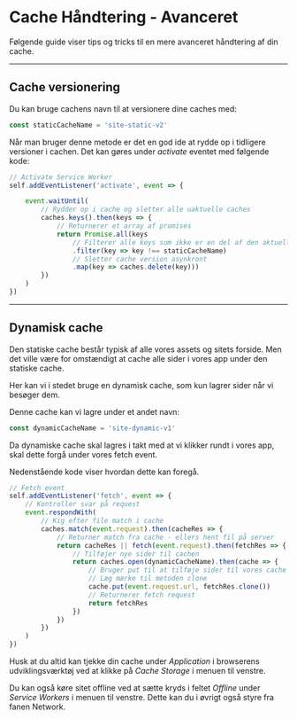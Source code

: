 # Cache Håndtering - Avanceret
Følgende guide viser tips og tricks til en mere avanceret håndtering af din cache.
___
## Cache versionering
Du kan bruge cachens navn til at versionere dine caches med:

```js
const staticCacheName = 'site-static-v2'
```
Når man bruger denne metode er det en god ide at rydde op i tidligere versioner i cachen. Det kan gøres under *activate* eventet med følgende kode:
```js
// Activate Service Worker
self.addEventListener('activate', event => {

	event.waitUntil(
		// Rydder op i cache og sletter alle uaktuelle caches
		caches.keys().then(keys => {
			// Returnerer et array af promises
			return Promise.all(keys
				// Filterer alle keys som ikke er en del af den aktuelle cache
				.filter(key => key !== staticCacheName)
				// Sletter cache version asynkront
				.map(key => caches.delete(key)))
		})
	)
})
```
___
## Dynamisk cache
Den statiske cache består typisk af alle vores assets og sitets forside. Men det ville være for omstændigt at cache alle sider i vores app under den statiske cache. 

Her kan vi i stedet bruge en dynamisk cache, som kun lagrer sider når vi besøger dem. 

Denne cache kan vi lagre under et andet navn:
```js
const dynamicCacheName = 'site-dynamic-v1'
```
Da dynamiske cache skal lagres i takt med at vi klikker rundt i vores app, skal dette forgå under vores fetch event.

Nedenstående kode viser hvordan dette kan foregå.
```js
// Fetch event
self.addEventListener('fetch', event => {
	// Kontroller svar på request
	event.respondWith(
		// Kig efter file match i cache 
		caches.match(event.request).then(cacheRes => {
			// Returner match fra cache - ellers hent fil på server
			return cacheRes || fetch(event.request).then(fetchRes => {
				// Tilføjer nye sider til cachen
				return caches.open(dynamicCacheName).then(cache => {
					// Bruger put til at tilføje sider til vores cache
					// Læg mærke til metoden clone
					cache.put(event.request.url, fetchRes.clone())
					// Returnerer fetch request
					return fetchRes
				})
			})
		})
	)
})
```
Husk at du altid kan tjekke din cache under *Application* i browserens udviklingsværktøj ved at klikke på *Cache Storage* i menuen til venstre.

Du kan også køre sitet offline ved at sætte kryds i feltet *Offline* under *Service Workers* i menuen til venstre. Dette kan du i øvrigt også styre fra fanen Network.


